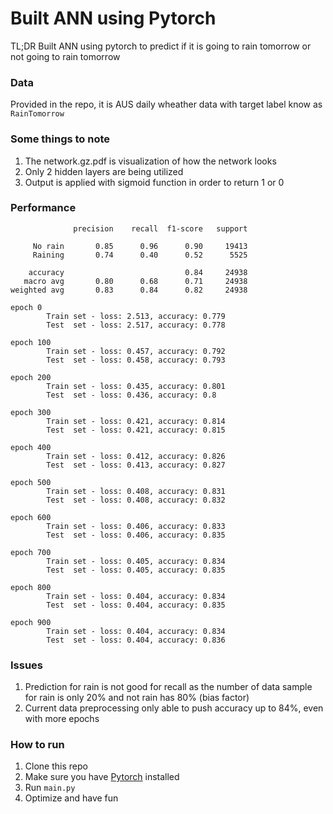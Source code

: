 # Built ANN using Pytorch

TL;DR Built ANN using pytorch to predict if it is going to rain tomorrow or not going to rain tomorrow

### Data

Provided in the repo, it is AUS daily wheather data with target label know as `RainTomorrow`

### Some things to note
1. The network.gz.pdf is visualization of how the network looks
2. Only 2 hidden layers are being utilized
3. Output is applied with sigmoid function in order to return 1 or 0

### Performance
```
              precision    recall  f1-score   support

     No rain       0.85      0.96      0.90     19413
     Raining       0.74      0.40      0.52      5525

    accuracy                           0.84     24938
   macro avg       0.80      0.68      0.71     24938
weighted avg       0.83      0.84      0.82     24938
```
```
epoch 0
        Train set - loss: 2.513, accuracy: 0.779
        Test  set - loss: 2.517, accuracy: 0.778
        
epoch 100
        Train set - loss: 0.457, accuracy: 0.792
        Test  set - loss: 0.458, accuracy: 0.793
        
epoch 200
        Train set - loss: 0.435, accuracy: 0.801
        Test  set - loss: 0.436, accuracy: 0.8
        
epoch 300
        Train set - loss: 0.421, accuracy: 0.814
        Test  set - loss: 0.421, accuracy: 0.815
        
epoch 400
        Train set - loss: 0.412, accuracy: 0.826
        Test  set - loss: 0.413, accuracy: 0.827
        
epoch 500
        Train set - loss: 0.408, accuracy: 0.831
        Test  set - loss: 0.408, accuracy: 0.832
        
epoch 600
        Train set - loss: 0.406, accuracy: 0.833
        Test  set - loss: 0.406, accuracy: 0.835
        
epoch 700
        Train set - loss: 0.405, accuracy: 0.834
        Test  set - loss: 0.405, accuracy: 0.835
        
epoch 800
        Train set - loss: 0.404, accuracy: 0.834
        Test  set - loss: 0.404, accuracy: 0.835
        
epoch 900
        Train set - loss: 0.404, accuracy: 0.834
        Test  set - loss: 0.404, accuracy: 0.836
```

### Issues
1. Prediction for rain is not good for recall as the number of data sample for rain is only 20% and not rain has 80% (bias factor)
2. Current data preprocessing only able to push accuracy up to 84%, even with more epochs

### How to run
1. Clone this repo
2. Make sure you have [Pytorch](https://pytorch.org/get-started/locally/) installed
3. Run `main.py`
4. Optimize and have fun
